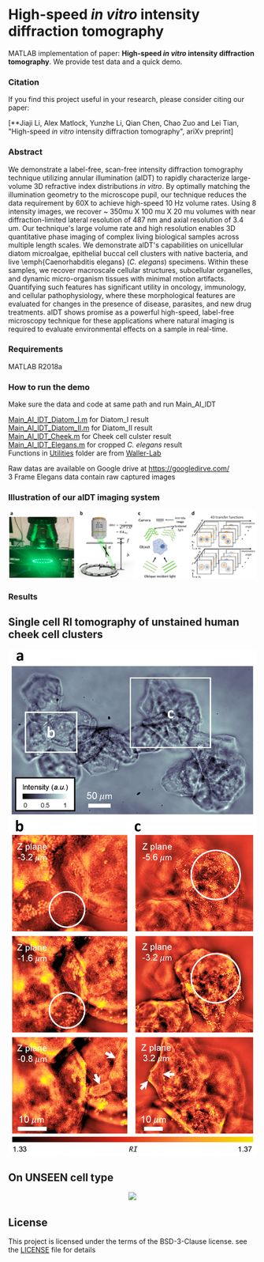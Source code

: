 # High-speed *in vitro* intensity diffraction tomography
MATLAB implementation of paper: **High-speed *in vitro* intensity diffraction tomography**. We provide test data and a quick demo.


### Citation
If you find this project useful in your research, please consider citing our paper:

[**Jiaji Li, Alex Matlock, Yunzhe Li, Qian Chen, Chao Zuo and Lei Tian, "High-speed *in vitro* intensity diffraction tomography", ariXv preprint]


### Abstract
We demonstrate a label-free, scan-free intensity diffraction tomography technique utilizing annular illumination (aIDT) to rapidly characterize large-volume 3D refractive index distributions *in vitro*.
By optimally matching the illumination geometry to the microscope pupil, our technique reduces the data requirement by 60X to achieve high-speed 10 Hz volume rates.
Using 8 intensity images, we recover ~ 350mu X 100 mu X 20 mu volumes with near diffraction-limited lateral resolution of 487 nm and axial resolution of 3.4 um.
Our technique's large volume rate and high resolution enables 3D quantitative phase imaging of complex living biological samples across multiple length scales.
We demonstrate aIDT's capabilities on unicellular diatom microalgae, epithelial buccal cell clusters with native bacteria, and live \emph{Caenorhabditis elegans} (*C. elegans*) specimens.
Within these samples, we recover macroscale cellular structures, subcellular organelles, and dynamic micro-organism tissues with minimal motion artifacts.
Quantifying such features has significant utility in oncology, immunology, and cellular pathophysiology, where these morphological features are evaluated for changes in the presence of disease, parasites, and new drug treatments.
aIDT shows promise as a powerful high-speed, label-free microscopy technique for these applications where natural imaging is required to evaluate environmental effects on a sample in real-time.


### Requirements
MATLAB R2018a


### How to run the demo
Make sure the data and code at same path and run Main_AI_IDT

[Main_AI_IDT_Diatom_I.m](Main_AI_IDT_Diatom_I.m) for Diatom_I result  
[Main_AI_IDT_Diatom_II.m](Main_AI_IDT_Diatom_II.m) for Diatom_II result  
[Main_AI_IDT_Cheek.m](Main_AI_IDT_Cheek.m) for Cheek cell culster result  
[Main_AI_IDT_Elegans.m](Main_AI_IDT_Elegans.m) for cropped *C. elegans* result  
Functions in [Utilities](Utilities) folder are from [Waller-Lab](https://github.com/Waller-Lab/Angle_SelfCalibration)  


Raw datas are available on Google drive at https://googledirve.com/  
3 Frame Elegans data contain raw captured images


### Illustration of our aIDT imaging system
<p align="center">
 <img src="/figs/Imaging system.png">
</p>

### Results
## Single cell RI tomography of unstained human cheek cell clusters
<p align="center">
 <img src="/figs/Cheek cell.png">
</p>

## On UNSEEN cell type
<p align="center">
 <img src="/figs/C. elegans.png">
</p>



## License
This project is licensed under the terms of the BSD-3-Clause license. see the [LICENSE](LICENSE) file for details













